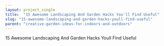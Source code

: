 ```yaml
---
layout: project_single
title:  "15 Awesome Landscaping And Garden Hacks You'll Find Useful"
slug: "15-awesome-landscaping-and-garden-hacks-youll-find-useful"
parent: "creative-garden-ideas-for-indoors-and-outdoors"
---
```

15 Awesome Landscaping And Garden Hacks Youll Find Useful